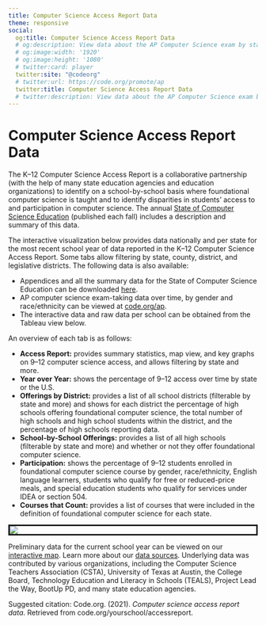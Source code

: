 ```yaml
---
title: Computer Science Access Report Data
theme: responsive
social:
  og:title: Computer Science Access Report Data
  # og:description: View data about the AP Computer Science exam by state
  # og:image:width: '1920'
  # og:image:height: '1080'
  # twitter:card: player
  twitter:site: "@codeorg"
  # twitter:url: https://code.org/promote/ap
  twitter:title: Computer Science Access Report Data
  # twitter:description: View data about the AP Computer Science exam by state
---
```


# Computer Science Access Report Data

The K–12 Computer Science Access Report is a collaborative partnership (with the help of many state education agencies and education organizations) to identify on a school-by-school basis where foundational computer science is taught and to identify disparities in students’ access to and participation in computer science. The annual [State of Computer Science Education](https://advocacy.code.org/stateofcs) (published each fall) includes a description and summary of this data. 


The interactive visualization below provides data nationally and per state for the most recent school year of data reported in the K–12 Computer Science Access Report. Some tabs allow filtering by state, county, district, and legislative districts. The following data is also available:
- Appendices and all the summary data for the State of Computer Science Education can be downloaded [here](https://advocacy.code.org/2021_State_of_CS_data.xlsx).
- AP computer science exam-taking data over time, by gender and race/ethnicity can be viewed at [code.org/ap](https://code.org/ap). 
- The interactive data and raw data per school can be obtained from the Tableau view below.


An overview of each tab is as follows:

- **Access Report:** provides summary statistics, map view, and key graphs on 9–12 computer science access, and allows filtering by state and more.
- **Year over Year:** shows the percentage of 9–12 access over time by state or the U.S.
- **Offerings by District:** provides a list of all school districts (filterable by state and more) and shows for each district the percentage of high schools offering foundational computer science, the total number of high schools and high school students within the district, and the percentage of high schools reporting data. 
- **School-by-School Offerings:** provides a list of all high schools (filterable by state and more) and whether or not they offer foundational computer science.
- **Participation:** shows the percentage of 9–12 students enrolled in foundational computer science course by gender, race/ethnicity, English language learners, students who qualify for free or reduced-price meals, and special education students who qualify for services under IDEA or section 504.
- **Courses that Count:** provides a list of courses that were included in the definition of foundational computer science for each state.  

<div class='tableauPlaceholder' id='viz1635801138234' style='position: relative; border: solid; overflow:hidden;'>
  <noscript>
    <a href='#'>
      <img alt=' ' src='https:&#47;&#47;public.tableau.com&#47;static&#47;images&#47;Ac&#47;AccessReport&#47;AccessReport&#47;1_rss.png' style='border: none' />
    </a>
  </noscript>
  <object class='tableauViz'  style='display:none;'>
    <param name='host_url' value='https%3A%2F%2Fpublic.tableau.com%2F' /> 
    <param name='embed_code_version' value='3' /> 
    <param name='site_root' value='' />
    <param name='name' value='AccessReport&#47;AccessReport' />
    <param name='tabs' value='yes' />
    <param name='toolbar' value='yes' />
    <param name='static_image' value='https:&#47;&#47;public.tableau.com&#47;static&#47;images&#47;Ac&#47;AccessReport&#47;AccessReport&#47;1.png' /> 
    <param name='animate_transition' value='yes' />
    <param name='display_static_image' value='yes' />
    <param name='display_spinner' value='yes' />
    <param name='display_overlay' value='yes' />
    <param name='display_count' value='yes' />
    <param name='language' value='en-US' />
  </object>
</div>                
<script type='text/javascript'>                    
  var divElement = document.getElementById('viz1635801138234');                    
  var vizElement = divElement.getElementsByTagName('object')[0];                    
  vizElement.style.width='1000px';
  vizElement.style.height='2400px';
  vizElement.style.overflow='hidden';               
  var scriptElement = document.createElement('script');                    
  scriptElement.src = 'https://public.tableau.com/javascripts/api/viz_v1.js';                    
  vizElement.parentNode.insertBefore(scriptElement, vizElement);                
</script>

Preliminary data for the current school year can be viewed on our [interactive map](https://code.org/yourschool). Learn more about our [data sources](https://code.org/yourschool/about). Underlying data was contributed by various organizations, including the Computer Science Teachers Association (CSTA), University of Texas at Austin, the College Board, Technology Education and Literacy in Schools (TEALS), Project Lead the Way, BootUp PD, and many state education agencies. 

Suggested citation: 
Code.org. (2021). *Computer science access report data*. Retrieved from code.org/yourschool/accessreport. 
